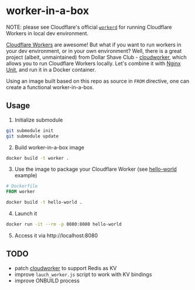 # worker-in-a-box

NOTE: please see Cloudflare's official [`workerd`][cf-workerd] for running
Cloudflare Workers in local dev environment.

[Cloudflare Workers][cf-workers] are awesome! But what if you want to run
workers in your dev environment, or in your own environment? Well, there is
a great project (albeit, unmaintained) from Dollar Shave Club - [cloudworker],
which allows you to run Cloudflare Workers locally. Let's combine it with
[Nginx Unit][nginx-unit], and run it in a Docker container.

Using an image built based on this repo as source in `FROM` directive, one can
create a functional worker-in-a-box.


## Usage

1. Initialize submodule
```bash
git submodule init
git submodule update
```

2. Build worker-in-a-box image
```bash
docker build -t worker .
```

3. Use the image to package your Cloudflare Worker (see [hello-world] example)
```Dockerfile
# Dockerfile
FROM worker
```
```bash
docker build -t hello-world .
```

4. Launch it
```bash
docker run -it --rm -p 8080:8080 hello-world
```

5. Access it via http://localhost:8080


## TODO
- patch [cloudworker] to support Redis as KV
- improve `lauch_worker.js` script to work with KV bindings
- improve ONBUILD process

[link reference]::
[cf-workerd]: https://github.com/cloudflare/workerd 
[cf-workers]: https://workers.cloudflare.com/
[cloudworker]: https://github.com/dollarshaveclub/cloudworker
[nginx-unit]: https://unit.nginx.org/
[hello-world]: ./examples/hello-world
